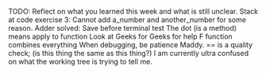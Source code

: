 TODO: Reflect on what you learned this week and what is still unclear.
Stack at code exercise 3: Cannot add a_number and another_number for some reason.
Adder solved: Save before terminal test
The dot (is a method) means apply to function
Look at Geeks for Geeks for help
F function combines everything
When debugging, be patience Maddy.
== is a quality check; (is this thing the same as this thing?)
I am currently ultra confused on what the working tree is trying to tell me.
